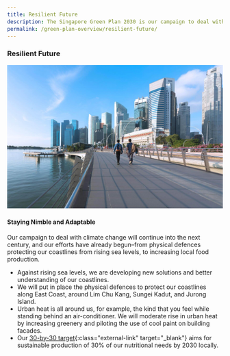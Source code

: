 ```yaml
---
title: Resilient Future
description: The Singapore Green Plan 2030 is our campaign to deal with climate change, which will last into the next century. Learn how we are starting our preparations to build a Resilient Future for Singapore. 
permalink: /green-plan-overview/resilient-future/
---
```


### Resilient Future

![Resilient Future](/images/framework/framework_resilientfuture.jpg)

#### Staying Nimble and Adaptable 

Our campaign to deal with climate change will continue into the next century, and our efforts have already begun–from physical defences protecting our coastlines from rising sea levels, to increasing local food production. 

- Against rising sea levels, we are developing new solutions and better understanding of our coastlines.
- We will put in place the physical defences to protect our coastlines along East Coast, around Lim Chu Kang, Sungei Kadut, and Jurong Island. 
- Urban heat is all around us, for example, the kind that you feel while standing behind an air-conditioner. We will moderate rise in urban heat by increasing greenery and piloting the use of cool paint on building facades.
- Our [30-by-30 target](https://www.sfa.gov.sg/food-farming){:class="external-link" target="_blank"} aims for sustainable production of 30% of our nutritional needs by 2030 locally.